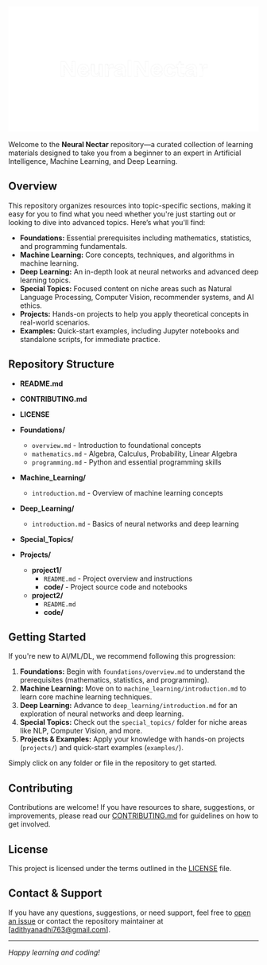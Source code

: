![NeuralNectar](/images/neuralnectar-logo.png)


Welcome to the **Neural Nectar** repository—a curated collection of learning materials designed to take you from a beginner to an expert in Artificial Intelligence, Machine Learning, and Deep Learning.


## Overview

This repository organizes resources into topic-specific sections, making it easy for you to find what you need whether you're just starting out or looking to dive into advanced topics. Here’s what you'll find:

- **Foundations:** Essential prerequisites including mathematics, statistics, and programming fundamentals.
- **Machine Learning:** Core concepts, techniques, and algorithms in machine learning.
- **Deep Learning:** An in-depth look at neural networks and advanced deep learning topics.
- **Special Topics:** Focused content on niche areas such as Natural Language Processing, Computer Vision, recommender systems, and AI ethics.
- **Projects:** Hands-on projects to help you apply theoretical concepts in real-world scenarios.
- **Examples:** Quick-start examples, including Jupyter notebooks and standalone scripts, for immediate practice.

## Repository Structure

- **README.md**
- **CONTRIBUTING.md**
- **LICENSE**
- **Foundations/**  
  - `overview.md` - Introduction to foundational concepts
  - `mathematics.md` - Algebra, Calculus, Probability, Linear Algebra
  - `programming.md` - Python and essential programming skills
- **Machine_Learning/**  
  - `introduction.md` - Overview of machine learning concepts
- **Deep_Learning/**  
  - `introduction.md` - Basics of neural networks and deep learning

- **Special_Topics/**  

- **Projects/**
  - **project1/**
    - `README.md` - Project overview and instructions
    - **code/** - Project source code and notebooks
  - **project2/**
    - `README.md`
    - **code/**

## Getting Started

If you're new to AI/ML/DL, we recommend following this progression:

1. **Foundations:** Begin with `foundations/overview.md` to understand the prerequisites (mathematics, statistics, and programming).
2. **Machine Learning:** Move on to `machine_learning/introduction.md` to learn core machine learning techniques.
3. **Deep Learning:** Advance to `deep_learning/introduction.md` for an exploration of neural networks and deep learning.
4. **Special Topics:** Check out the `special_topics/` folder for niche areas like NLP, Computer Vision, and more.
5. **Projects & Examples:** Apply your knowledge with hands-on projects (`projects/`) and quick-start examples (`examples/`).

Simply click on any folder or file in the repository to get started.

## Contributing

Contributions are welcome! If you have resources to share, suggestions, or improvements, please read our [CONTRIBUTING.md](./CONTRIBUTING.md) for guidelines on how to get involved.

## License

This project is licensed under the terms outlined in the [LICENSE](./LICENSE) file.

## Contact & Support

If you have any questions, suggestions, or need support, feel free to [open an issue](https://github.com/Adithyan-cb/NeuralNectar/issues) or contact the repository maintainer at [adithyanadhi763@gmail.com].

---

*Happy learning and coding!*

